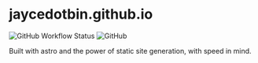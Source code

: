 # jaycedotbin.github.io

![GitHub Workflow Status][github-astro-ci] ![GitHub][license]

Built with astro and the power of static site generation, with speed in mind.

[github-astro-ci]:
	https://img.shields.io/github/workflow/status/jaycedotbin/jaycedotbin.github.io/Github%20Pages%20Astro%20CI
[license]: https://img.shields.io/github/license/jaycedotbin/jaycedotbin.github.io
